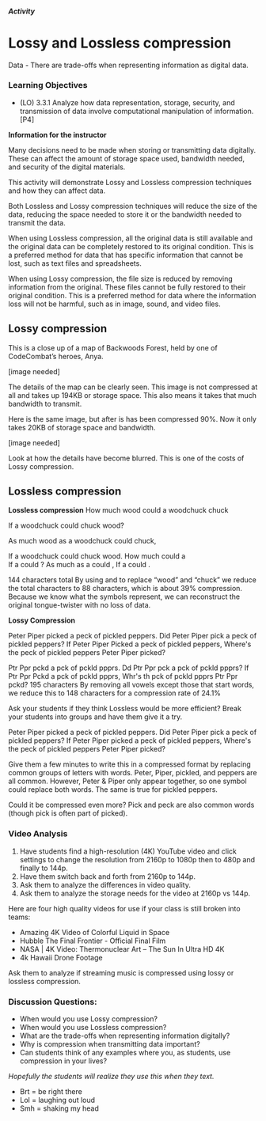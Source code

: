 ##### Activity
# Lossy and Lossless compression

Data - There are trade-offs when representing information as digital data.	

### Learning Objectives
- (LO) 3.3.1 Analyze how data representation, storage, security, and transmission of data involve computational manipulation of information. [P4]

**Information for the instructor**

Many decisions need to be made when storing or transmitting data digitally. These can affect the amount of storage space used, bandwidth needed, and security of the digital materials.

This activity will demonstrate Lossy and Lossless compression techniques and how they can affect data. 

Both Lossless and Lossy compression techniques will reduce the size of the data, reducing the space needed to store it or the bandwidth needed to transmit the data.

When using Lossless compression, all the original data is still available and the original data can be completely restored to its original condition. This is a preferred method for data that has specific information that cannot be lost, such as text files and spreadsheets.

When using Lossy compression, the file size is reduced by removing information from the original. These files cannot be fully restored to their original condition. This is a preferred method for data where the information loss will not be harmful, such as in image, sound, and video files.

## Lossy compression

This is a close up of a map of Backwoods Forest, held by one of CodeCombat’s heroes, Anya.

[image needed]

The details of the map can be clearly seen.  This image is not compressed at all and takes up  194KB or storage space. This also means it takes that much bandwidth to transmit.

Here is the same image, but after is has been compressed 90%. Now it only takes 20KB of storage space and bandwidth.

[image needed]

Look at how the details have become blurred. This is one of the costs of Lossy compression. 




## Lossless compression

**Lossless compression**
How much wood could a woodchuck chuck
 
If a woodchuck could chuck wood? 

As much wood as a woodchuck could chuck, 

If a woodchuck could chuck wood.
How much  could a   
If a  could  ? 
As much  as a  could , 
If a  could  .


144 characters total
By using  and to replace “wood” and “chuck” we reduce the total characters to 88 characters, which is about 39% compression.
Because we know what the symbols represent, we can reconstruct the original tongue-twister with no loss of data.

**Lossy Compression**

Peter Piper picked a peck of pickled peppers.
Did Peter Piper pick a peck of pickled peppers?
If Peter Piper Picked a peck of pickled peppers,
Where's the peck of pickled peppers Peter Piper picked?



Ptr Ppr pckd a pck of pckld ppprs.
Dd Ptr Ppr pck a pck of pckld ppprs?
If Ptr Ppr Pckd a pck of pckld ppprs,
Whr's th pck of pckld ppprs Ptr Ppr pckd?
195 characters
By removing all vowels except those that start words, we reduce this to 148 characters for a compression rate of 24.1%

Ask your students if they think Lossless would be more efficient? 
Break your students into groups and have them give it a try.

Peter Piper picked a peck of pickled peppers.
Did Peter Piper pick a peck of pickled peppers?
If Peter Piper picked a peck of pickled peppers,
Where's the peck of pickled peppers Peter Piper picked?

Give them a few minutes to write this in a compressed format by replacing common groups of letters with words. 
Peter, Piper, pickled, and peppers are all common.
However, Peter & Piper only appear together, so one symbol could replace both words.
The same is true for pickled peppers.

Could it be compressed even more? Pick and peck are also common words (though pick is often part of picked). 


### Video Analysis 
1. Have students find a high-resolution (4K) YouTube video and click settings to change the resolution from 2160p to 1080p then to 480p and finally to 144p. 
2. Have them switch back and forth from 2160p to 144p.
3. Ask them to analyze the differences in video quality. 
4. Ask them to analyze the storage needs for the video at 2160p vs 144p.

Here are four high quality videos for use if your class is still broken into teams:
- Amazing 4K Video of Colorful Liquid in Space
- Hubble The Final Frontier - Official Final Film
- NASA | 4K Video: Thermonuclear Art – The Sun In Ultra HD 4K
- 4k Hawaii Drone Footage

Ask them to analyze if streaming music is compressed using lossy or lossless compression.


### Discussion Questions:
- When would you use Lossy compression?
- When would you use Lossless compression?
- What are the trade-offs when representing information digitally?
- Why is compression when transmitting data important? 
- Can students think of any examples where you, as students, use compression in your lives?

*Hopefully the students will realize they use this when they text.*
- Brt = be right there
- Lol = laughing out loud
- Smh = shaking my head

